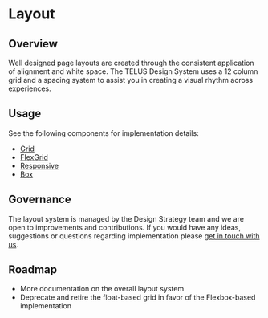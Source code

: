 # Layout

## Overview

Well designed page layouts are created through the consistent application of alignment and white space. The TELUS Design 
System uses a 12 column grid and a spacing system to assist you in creating a visual rhythm across experiences.

## Usage

See the following components for implementation details:

* [Grid](ref:///components/index.html#grid)
* [FlexGrid](ref:///components/index.html#flexgrid)
* [Responsive](ref:///components/index.html#responsive)
* [Box](ref:///components/index.html#box)


## Governance

The layout system is managed by the Design Strategy team and we are open to improvements and contributions. If you would 
have any ideas, suggestions or questions regarding implementation please [get in touch with us](/support.md).


## Roadmap

* More documentation on the overall layout system
* Deprecate and retire the float-based grid in favor of the Flexbox-based implementation
